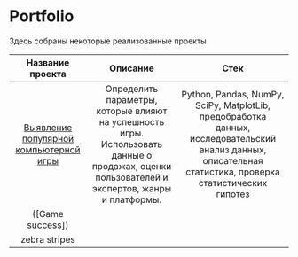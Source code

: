 # Portfolio
Здесь собраны некоторые реализованные проекты

| Название проекта  | Описание        | Стек          |
|:-----------------: |:---------------:| :-------------:|
 [Выявление популярной компьютерной игры](https://github.com/Arinich/Portfolio/tree/main/Game%20success)|Определить параметры, которые влияют на успешность игры. Использовать данные о продажах, оценки пользователей и экспертов, жанры и платформы.|  Python, Pandas, NumPy, SciPy, MatplotLib, предобработка данных, исследовательский анализ данных, описательная статистика, проверка статистических гипотез|
| ([Game success])  |       |
| zebra stripes |   |

